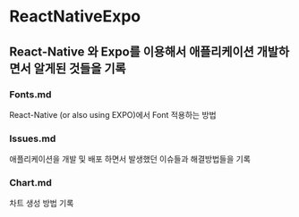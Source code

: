 # ReactNativeExpo

## React-Native 와 Expo를 이용해서 애플리케이션 개발하면서 알게된 것들을 기록

### Fonts.md
React-Native (or also using EXPO)에서 Font 적용하는 방법  

### Issues.md
애플리케이션을 개발 및 배포 하면서 발생했던 이슈들과 해결방법들을 기록

### Chart.md
차트 생성 방법 기록


  
